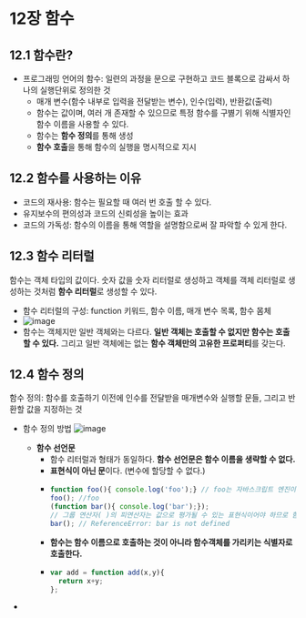 # 12장 함수

## 12.1 함수란?
- 프로그래밍 언어의 함수: 일련의 과정을 문으로 구현하고 코드 블록으로 감싸서 하나의 실행단위로 정의한 것
  - 매개 변수(함수 내부로 입력을 전달받는 변수), 인수(입력), 반환값(출력)
  - 함수는 값이며, 여러 개 존재할 수 있으므로 특정 함수를 구볋기 위해 식별자인 함수 이름을 사용할 수 있다.
  - 함수는 **함수 정의**를 통해 생성
  - **함수 호출**을 통해 함수의 실행을 명시적으로 지시

## 12.2 함수를 사용하는 이유
  - 코드의 재사용: 함수는 필요할 때 여러 번 호출 할 수 있다.
  - 유지보수의 편의성과 코드의 신뢰성을 높이는 효과
  - 코드의 가독성: 함수의 이름을 통해 역할을 설명함으로써 잘 파악할 수 있게 한다.

## 12.3 함수 리터럴
함수는 객체 타입의 값이다. 숫자 값을 숫자 리터럴로 생성하고 객체를 객체 리터럴로 생성하는 것처럼 **함수 리터럴**로 생성할 수 있다.
  - 함수 리터럴의 구성: function 키워드, 함수 이름, 매개 변수 목록, 함수 몸체
  - ![image](https://github.com/user-attachments/assets/744e90c5-5adb-4df2-ab33-b38f30b8e4c4)
  - 함수는 객체지만 일반 객체와는 다르다. **일반 객체는 호출할 수 없지만 함수는 호출할 수 있다.** 그리고 일반 객체에는 없는 **함수 객체만의 고유한 프로퍼티**를 갖는다.

## 12.4 함수 정의
함수 정의: 함수를 호출하기 이전에 인수를 전달받을 매개변수와 실행할 문들, 그리고 반환할 값을 지정하는 것
- 함수 정의 방법
![image](https://github.com/user-attachments/assets/eef541d9-2219-49d4-b6a0-491e3187c9f1)
  - **함수 선언문**
    - 함수 리터럴과 형태가 동일하다. **함수 선언문은 함수 이름을 생략할 수 없다.**
    - **표현식이 아닌 문**이다. (변수에 할당할 수 없다.)
    - ```jsx
      function foo(){ console.log('foo');} // foo는 자바스크립트 엔진이 암묵적으로 생성한 식별자다.
      foo(); //foo
      (function bar(){ console.log('bar');});
      // 그룹 연산자( )의 피연산자는 값으로 평가될 수 있는 표현식이어야 하므로 함수 리터럴 표현식으로 해석된다.
      bar(); // ReferenceError: bar is not defined
      ```
    - **함수는 함수 이름으로 호출하는 것이 아니라 함수객체를 가리키는 식별자로 호출한다.**
    - ```jsx
      var add = function add(x,y){
        return x+y;
      };
      ```
  
 -      
      
